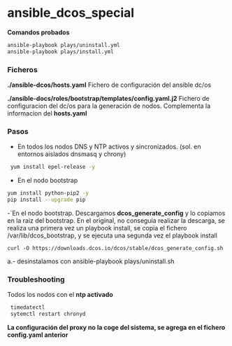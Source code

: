 # ansible_dcos_special

**Comandos probados**
```bash
ansible-playbook plays/uninstall.yml
ansible-playbook plays/install.yml
```
### Ficheros
**./ansible-dcos/hosts.yaml**
Fichero de configuración del ansible dc/os

**./ansible-docs/roles/bootstrap/templates/config.yaml.j2**
Fichero de configuracion del dc/os para la generación de nodos.
Complementa la informacion del **hosts.yaml**

### Pasos

- En todos los nodos
 DNS y NTP activos y sincronizados. (sol. en entornos aislados dnsmasq y chrony)
```bash
 yum install epel-release -y
```
- En el nodo bootstrap
```bash
yum install python-pip2 -y
pip install --upgrade pip
```
-`En el nodo bootstrap.
Descargamos **dcos_generate_config** y lo copiamos en la raiz del bootstrap.
En el original, no conseguia realizar la descarga, se realiza una primera vez
un playbook install, se copia el fichero /var/lib/dcos_bootstrap, y se ejecuta una segunda vez el playbook install
```
curl -O https://downloads.dcos.io/dcos/stable/dcos_generate_config.sh
```
a.- desinstalamos con ansible-playbook plays/uninstall.sh

### Troubleshooting

Todos los nodos con el **ntp activado** 

```bash
 timedatectl
 sytemctl restart chronyd
```
**La configuración del proxy no la coge del sistema, se agrega en el fichero config.yaml anterior**

